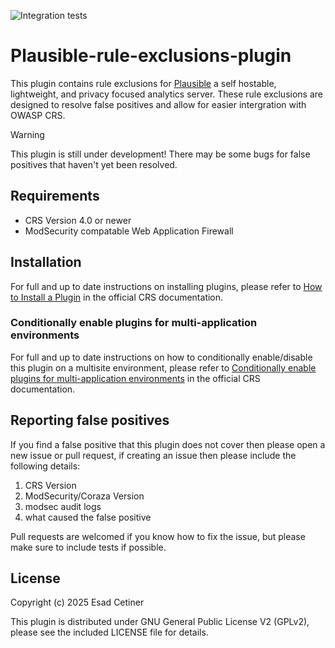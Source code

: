 ![Integration tests](https://github.com/EsadCetiner/plausible-rule-exclusions-plugin/actions/workflows/integration.yml/badge.svg)

# Plausible-rule-exclusions-plugin
This plugin contains rule exclusions for [Plausible](https://plausible.io/) a self hostable, lightweight, and privacy focused analytics server. These rule exclusions are designed to resolve false positives and allow for easier intergration with OWASP CRS.

> [!WARNING]  
> This plugin is still under development! There may be some bugs for false positives that haven't yet been resolved.

## Requirements
- CRS Version 4.0 or newer
- ModSecurity compatable Web Application Firewall

## Installation

For full and up to date instructions on installing plugins, please refer to [How to Install a Plugin](https://coreruleset.org/docs/concepts/plugins/#how-to-install-a-plugin) in the official CRS documentation.

### Conditionally enable plugins for multi-application environments

For full and up to date instructions on how to conditionally enable/disable this plugin on a multisite environment, please refer to [Conditionally enable plugins for multi-application environments](https://coreruleset.org/docs/concepts/plugins/#conditionally-enable-plugins-for-multi-application-environments) in the official CRS documentation.

## Reporting false positives
If you find a false positive that this plugin does not cover then please open a new issue or pull request, if creating an issue then please include the following details:

1. CRS Version
2. ModSecurity/Coraza Version
3. modsec audit logs
4. what caused the false positive

Pull requests are welcomed if you know how to fix the issue, but please make sure to include tests if possible.

## License

Copyright (c) 2025 Esad Cetiner

This plugin is distributed under GNU General Public License V2 (GPLv2), please see the included LICENSE file for details.
